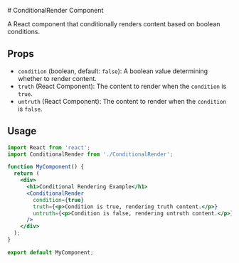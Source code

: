 \# ConditionalRender Component

A React component that conditionally renders content based on boolean conditions.

## Props

- `condition` (boolean, default: `false`): A boolean value determining whether to render content.
- `truth` (React Component): The content to render when the `condition` is `true`.
- `untruth` (React Component): The content to render when the `condition` is `false`.

## Usage

```jsx
import React from 'react';
import ConditionalRender from './ConditionalRender';

function MyComponent() {
  return (
    <div>
      <h1>Conditional Rendering Example</h1>
      <ConditionalRender
        condition={true}
        truth={<p>Condition is true, rendering truth content.</p>}
        untruth={<p>Condition is false, rendering untruth content.</p>}
      />
    </div>
  );
}

export default MyComponent;